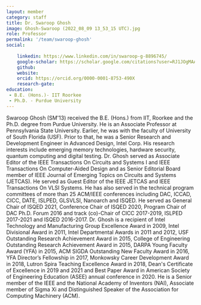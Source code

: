 ```yaml
---
layout: member
category: staff
title: Dr. Swaroop Ghosh
image: Ghosh-Swaroop (2022_08_09 13_53_15 UTC).jpg
role: Professor
permalink: '/team/swaroop-ghosh'
social:
    
    linkedin: https://www.linkedin.com/in/swaroop-g-8896745/
    google-scholar: https://scholar.google.com/citations?user=RJ1JOgMAAAAJ&hl=en
    github: 
    website:
    orcid: https://orcid.org/0000-0001-8753-490X
    research-gate:
education:
 - B.E. (Hons.)- IIT Roorkee
 - Ph.D. - Purdue University
---
```


Swaroop Ghosh (SM'13) received the B.E. (Hons.) from IIT, Roorkee and the Ph.D. degree from Purdue University. He is an Associate Professor at Pennsylvania State University. Earlier, he was with the faculty of University of South Florida (USF). Prior to that, he was a Senior Research and Development Engineer in Advanced Design, Intel Corp. His research interests include emerging memory technologies, hardware security, quantum computing and digital testing.
Dr. Ghosh served as Associate Editor of the IEEE Transactions On Circuits and Systems I and IEEE Transactions On Computer-Aided Design and as Senior Editorial Board member of IEEE Journal of Emerging Topics on Circuits and Systems (JETCAS). He served as Guest Editor of the IEEE JETCAS and IEEE Transactions On VLSI Systems. He has also served in the technical program committees of more than 25 ACM/IEEE conferences including DAC, ICCAD, CICC, DATE, ISLPED, GLSVLSI, Nanoarch and ISQED. He served as General Chair of ISQED 2021, Conference Chair of ISQED 2020, Program Chair of DAC Ph.D. Forum 2016 and track (co)-Chair of CICC 2017-2019, ISLPED 2017-2021 and ISQED 2016-2017.
Dr. Ghosh is a recipient of Intel Technology and Manufacturing Group Excellence Award in 2009, Intel Divisional Award in 2011, Intel Departmental Awards in 2011 and 2012, USF Outstanding Research Achievement Award in 2015, College of Engineering Outstanding Research Achievement Award in 2015, DARPA Young Faculty Award (YFA) in 2015, ACM SIGDA Outstanding New Faculty Award in 2016, YFA Director’s Fellowship in 2017, Monkowsky Career Development Award in 2018, Lutron Spira Teaching Excellence Award in 2018, Dean's Certificate of Excellence in 2019 and 2021 and Best Paper Award in American Society of Engineering Education (ASEE) annual conference in 2020. He is a Senior member of the IEEE and the National Academy of Inventors (NAI), Associate member of Sigma Xi and Distinguished Speaker of the Association for Computing Machinery (ACM).
